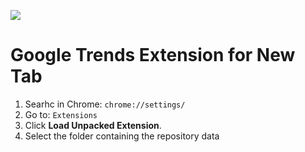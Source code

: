 ![](https://github.com/rememberlenny/google-trends-new-tab-extension/blob/master/newtab.gif?raw=true)

# Google Trends Extension for New Tab

1. Searhc in Chrome: ```chrome://settings/```
2. Go to: ```Extensions```
3. Click **Load Unpacked Extension**.
4. Select the folder containing the repository data
